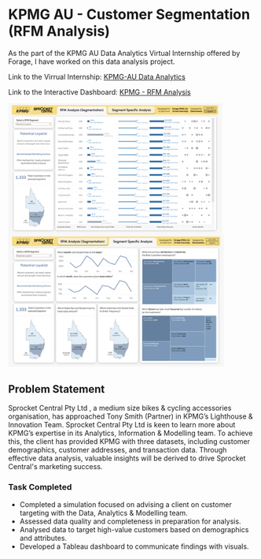 # KPMG AU - Customer Segmentation (RFM Analysis)
As the part of the KPMG AU Data Analytics Virtual Internship offered by Forage, I have worked on this data analysis project.

Link to the Virrual Internship: [KPMG-AU Data Analytics](https://www.theforage.com/simulations/kpmg-au/data-analytics-y7gh)

Link to the Interactive Dashboard: [KPMG - RFM Analysis](https://public.tableau.com/views/KPMG-RFMAnalysis/RFMAnalysis?:language=en-GB&:display_count=n&:origin=viz_share_link)

<p>
  <img src="https://github.com/dharamdudi/KPMG-Customer_Data_Analysis/blob/main/assets/img/kpmg-au.png" width="435" align="left">
  <img src="https://github.com/dharamdudi/KPMG-Customer_Data_Analysis/blob/main/assets/img/kpmg_au2.png" width="439">
</p>

## Problem Statement
Sprocket Central Pty Ltd , a medium size bikes & cycling accessories organisation, has approached Tony Smith (Partner) in KPMG’s Lighthouse & Innovation Team. 
Sprocket Central Pty Ltd is keen to learn more about KPMG’s expertise in its Analytics, Information & Modelling team. To achieve this, the client has provided KPMG with three datasets, 
including customer demographics, customer addresses, and transaction data. Through effective data analysis, valuable insights will be derived to drive Sprocket Central's marketing success.


### Task Completed

- Completed a simulation focused on advising a client on customer targeting with the Data, Analytics & Modelling team.
- Assessed data quality and completeness in preparation for analysis.
- Analysed data to target high-value customers based on demographics and attributes.
- Developed a Tableau dashboard to communicate findings with visuals.
